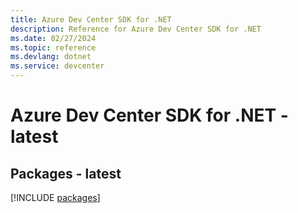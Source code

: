 ```yaml
---
title: Azure Dev Center SDK for .NET
description: Reference for Azure Dev Center SDK for .NET
ms.date: 02/27/2024
ms.topic: reference
ms.devlang: dotnet
ms.service: devcenter
---
```

# Azure Dev Center SDK for .NET - latest
## Packages - latest
[!INCLUDE [packages](dev-center-index.md)]
